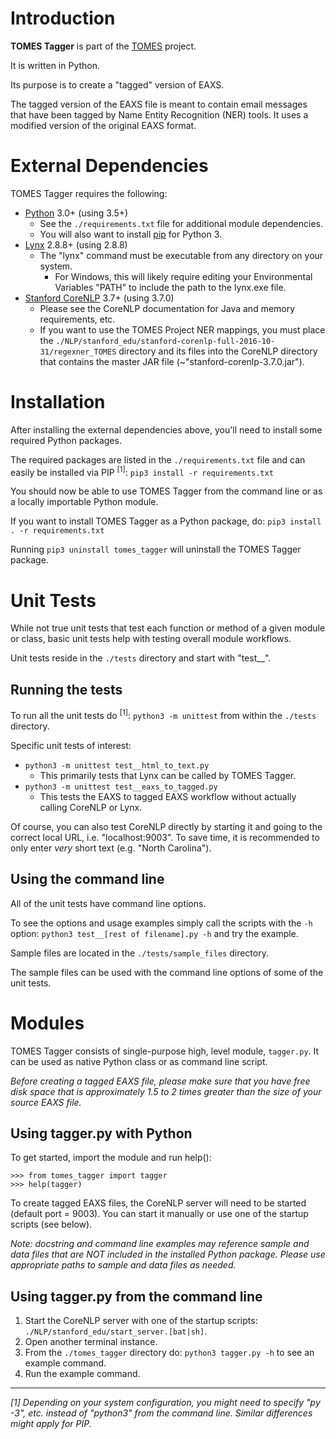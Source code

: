 # Introduction

**TOMES Tagger** is part of the [TOMES](https://www.ncdcr.gov/resources/records-management/tomes) project.

It is written in Python.

Its purpose is to create a "tagged" version of EAXS.

The tagged version of the EAXS file is meant to contain email messages that have been tagged by Name Entity Recognition (NER) tools. It uses a modified version of the original EAXS format.

# External Dependencies
TOMES Tagger requires the following:

- [Python](https://www.python.org) 3.0+ (using 3.5+)
	- See the `./requirements.txt` file for additional module dependencies.
	- You will also want to install [pip](https://pypi.python.org/pypi/pip) for Python 3.
- [Lynx](http://lynx.browser.org/) 2.8.8+ (using 2.8.8)
	- The "lynx" command must be executable from any directory on your system.
		- For Windows, this will likely require editing your Environmental Variables "PATH" to include the path to the lynx.exe file.
- [Stanford CoreNLP](https://stanfordnlp.github.io/CoreNLP/) 3.7+ (using 3.7.0)
	- Please see the CoreNLP documentation for Java and memory requirements, etc.
	- If you want to use the TOMES Project NER mappings, you must place the `./NLP/stanford_edu/stanford-corenlp-full-2016-10-31/regexner_TOMES` directory and its files into the CoreNLP directory that contains the master JAR file (~"stanford-corenlp-3.7.0.jar").

# Installation
After installing the external dependencies above, you'll need to install some required Python packages.

The required packages are listed in the `./requirements.txt` file and can easily be installed via PIP <sup>[1]</sup>: `pip3 install -r requirements.txt`

You should now be able to use TOMES Tagger from the command line or as a locally importable Python module.

If you want to install TOMES Tagger as a Python package, do: `pip3 install . -r requirements.txt`

Running `pip3 uninstall tomes_tagger` will uninstall the TOMES Tagger package.

# Unit Tests
While not true unit tests that test each function or method of a given module or class, basic unit tests help with testing overall module workflows.

Unit tests reside in the `./tests` directory and start with "test__".

## Running the tests
To run all the unit tests do <sup>[1]</sup>: `python3 -m unittest` from within the `./tests` directory. 

Specific unit tests of interest:

- `python3 -m unittest test__html_to_text.py`
	- This primarily tests that Lynx can be called by TOMES Tagger.
- `python3 -m unittest test__eaxs_to_tagged.py`
	- This tests the EAXS to tagged EAXS workflow without actually calling CoreNLP or Lynx.

Of course, you can also test CoreNLP directly by starting it and going to the correct local URL, i.e. "localhost:9003". To save time, it is recommended to only enter *very* short text (e.g. "North Carolina").


## Using the command line
All of the unit tests have command line options.

To see the options and usage examples simply call the scripts with the `-h` option: `python3 test__[rest of filename].py -h` and try the example.

Sample files are located in the `./tests/sample_files` directory.

The sample files can be used with the command line options of some of the unit tests.

# Modules
TOMES Tagger consists of single-purpose high, level module, `tagger.py`. It can be used as native Python class or as command line script.

*Before creating a tagged EAXS file, please make sure that you have free disk space that is approximately 1.5 to 2 times greater than the size of your source EAXS file.*

## Using tagger.py with Python
To get started, import the module and run help():

	>>> from tomes_tagger import tagger
	>>> help(tagger)

To create tagged EAXS files, the CoreNLP server will need to be started (default port = 9003). You can start it manually or use one of the startup scripts (see below).

*Note: docstring and command line examples may reference sample and data files that are NOT included in the installed Python package. Please use appropriate paths to sample and data files as needed.*

## Using tagger.py from the command line
1. Start the CoreNLP server with one of the startup scripts: `./NLP/stanford_edu/start_server.[bat|sh]`.
2. Open another terminal instance.
3. From the `./tomes_tagger` directory do: `python3 tagger.py -h` to see an example command.
4. Run the example command.

-----
*[1] Depending on your system configuration, you might need to specify "py -3", etc. instead of "python3" from the command line. Similar differences might apply for PIP.*
